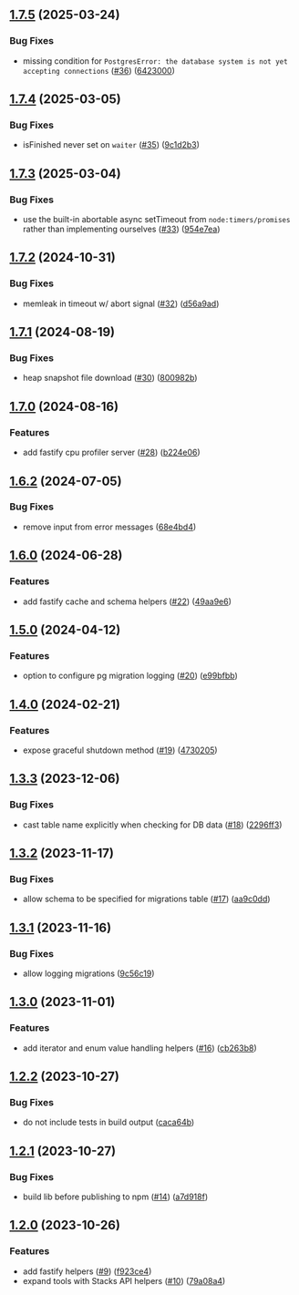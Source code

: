 ## [1.7.5](https://github.com/hirosystems/api-toolkit/compare/v1.7.4...v1.7.5) (2025-03-24)


### Bug Fixes

* missing condition for `PostgresError: the database system is not yet accepting connections` ([#36](https://github.com/hirosystems/api-toolkit/issues/36)) ([6423000](https://github.com/hirosystems/api-toolkit/commit/6423000fe9d3cb9424179076ae50e487d7facf38))

## [1.7.4](https://github.com/hirosystems/api-toolkit/compare/v1.7.3...v1.7.4) (2025-03-05)


### Bug Fixes

* isFinished never set on `waiter` ([#35](https://github.com/hirosystems/api-toolkit/issues/35)) ([9c1d2b3](https://github.com/hirosystems/api-toolkit/commit/9c1d2b3dcd6519e46324a56df83da2ebb6cc53e5))

## [1.7.3](https://github.com/hirosystems/api-toolkit/compare/v1.7.2...v1.7.3) (2025-03-04)


### Bug Fixes

* use the built-in abortable async setTimeout from `node:timers/promises` rather than implementing ourselves ([#33](https://github.com/hirosystems/api-toolkit/issues/33)) ([954e7ea](https://github.com/hirosystems/api-toolkit/commit/954e7eaf47f747a6666e3d1884cf353ab0086f32))

## [1.7.2](https://github.com/hirosystems/api-toolkit/compare/v1.7.1...v1.7.2) (2024-10-31)


### Bug Fixes

* memleak in timeout w/ abort signal ([#32](https://github.com/hirosystems/api-toolkit/issues/32)) ([d56a9ad](https://github.com/hirosystems/api-toolkit/commit/d56a9ad24f9850be3c372769b9486b71a85f4ae3))

## [1.7.1](https://github.com/hirosystems/api-toolkit/compare/v1.7.0...v1.7.1) (2024-08-19)


### Bug Fixes

* heap snapshot file download ([#30](https://github.com/hirosystems/api-toolkit/issues/30)) ([800982b](https://github.com/hirosystems/api-toolkit/commit/800982b23393946af6c3017063506be1bb4e46df))

## [1.7.0](https://github.com/hirosystems/api-toolkit/compare/v1.6.2...v1.7.0) (2024-08-16)


### Features

* add fastify cpu profiler server ([#28](https://github.com/hirosystems/api-toolkit/issues/28)) ([b224e06](https://github.com/hirosystems/api-toolkit/commit/b224e0673f09b71d52b8506f487c91aa60afdce5))

## [1.6.2](https://github.com/hirosystems/api-toolkit/compare/v1.6.1...v1.6.2) (2024-07-05)


### Bug Fixes

* remove input from error messages ([68e4bd4](https://github.com/hirosystems/api-toolkit/commit/68e4bd461fa4b270929fef5979c87dd83940a94d))

## [1.6.0](https://github.com/hirosystems/api-toolkit/compare/v1.5.0...v1.6.0) (2024-06-28)


### Features

* add fastify cache and schema helpers ([#22](https://github.com/hirosystems/api-toolkit/issues/22)) ([49aa9e6](https://github.com/hirosystems/api-toolkit/commit/49aa9e69c595490cc88a4044245bf0a00313734a))

## [1.5.0](https://github.com/hirosystems/api-toolkit/compare/v1.4.0...v1.5.0) (2024-04-12)


### Features

* option to configure pg migration logging ([#20](https://github.com/hirosystems/api-toolkit/issues/20)) ([e99bfbb](https://github.com/hirosystems/api-toolkit/commit/e99bfbb316f7d3d097bd922013f2e14fef9739f3))

## [1.4.0](https://github.com/hirosystems/api-toolkit/compare/v1.3.3...v1.4.0) (2024-02-21)


### Features

* expose graceful shutdown method ([#19](https://github.com/hirosystems/api-toolkit/issues/19)) ([4730205](https://github.com/hirosystems/api-toolkit/commit/4730205c22e2d747c4cc24ffdcbe5bf7889f223a))

## [1.3.3](https://github.com/hirosystems/api-toolkit/compare/v1.3.2...v1.3.3) (2023-12-06)


### Bug Fixes

* cast table name explicitly when checking for DB data ([#18](https://github.com/hirosystems/api-toolkit/issues/18)) ([2296ff3](https://github.com/hirosystems/api-toolkit/commit/2296ff373ca0fc8e04b4d3e37a0a59307097b10e))

## [1.3.2](https://github.com/hirosystems/api-toolkit/compare/v1.3.1...v1.3.2) (2023-11-17)


### Bug Fixes

* allow schema to be specified for migrations table ([#17](https://github.com/hirosystems/api-toolkit/issues/17)) ([aa9c0dd](https://github.com/hirosystems/api-toolkit/commit/aa9c0dd91acfbbf57ba671df0c0ecaacd0a8ea5e))

## [1.3.1](https://github.com/hirosystems/api-toolkit/compare/v1.3.0...v1.3.1) (2023-11-16)


### Bug Fixes

* allow logging migrations ([9c56c19](https://github.com/hirosystems/api-toolkit/commit/9c56c19377e9b1f85d0f41eb6992083cabf8e9b2))

## [1.3.0](https://github.com/hirosystems/api-toolkit/compare/v1.2.2...v1.3.0) (2023-11-01)


### Features

* add iterator and enum value handling helpers ([#16](https://github.com/hirosystems/api-toolkit/issues/16)) ([cb263b8](https://github.com/hirosystems/api-toolkit/commit/cb263b801270147257243a7fa079f0c84115bc8d))

## [1.2.2](https://github.com/hirosystems/api-toolkit/compare/v1.2.1...v1.2.2) (2023-10-27)


### Bug Fixes

* do not include tests in build output ([caca64b](https://github.com/hirosystems/api-toolkit/commit/caca64be639741b489c2447d7609b4d91539a494))

## [1.2.1](https://github.com/hirosystems/api-toolkit/compare/v1.2.0...v1.2.1) (2023-10-27)


### Bug Fixes

* build lib before publishing to npm ([#14](https://github.com/hirosystems/api-toolkit/issues/14)) ([a7d918f](https://github.com/hirosystems/api-toolkit/commit/a7d918f5b2a9a4f9ca36b83bfd7b82ac4504a670))

## [1.2.0](https://github.com/hirosystems/api-toolkit/compare/v1.1.0...v1.2.0) (2023-10-26)


### Features

* add fastify helpers ([#9](https://github.com/hirosystems/api-toolkit/issues/9)) ([f923ce4](https://github.com/hirosystems/api-toolkit/commit/f923ce4a741665ef0ece8339694d03e2dae54338))
* expand tools with Stacks API helpers ([#10](https://github.com/hirosystems/api-toolkit/issues/10)) ([79a08a4](https://github.com/hirosystems/api-toolkit/commit/79a08a4417b65981878d31b7f13a5dfacf591e15))
